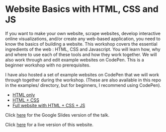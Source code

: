 # Website Basics with HTML, CSS and JS

If you want to make your own website, scrape websites, develop interactive online visualizations, and/or create any web-based application, you need to know the basics of building a website. This workshop covers the essential ingredients of the web : HTML, CSS and Javascript. You will learn how, why and where to use each of these tools and how they work together.  We will also work through and edit example websites on CodePen.  This is a beginner workshop with no prerequisites.

I have also hosted a set of example websites on CodePen that we will work through together during the workshop.  (These are also available in this repo in the examples/ directory, but for beginners, I recommend using CodePen).
* [HTML only](https://codepen.io/ageller/pen/ExXBLZb)
* [HTML + CSS](https://codepen.io/ageller/pen/VwWJxBR)
* [Full website with HTML + CSS + JS](https://codepen.io/ageller/pen/mdWEPwV)

Click [here](https://docs.google.com/presentation/d/1qX9lqbAMkg1IouSIzxPFFKyAa9u4eCAlvpjOxBBYjMo/edit?usp=sharing) for the Google Slides version of the talk.  

Click [here](https://ageller.github.io/IntroToHTMLCSSJS/examples/full/) for a live version of this website.
